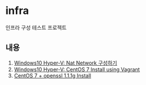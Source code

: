 # infra
인프라 구성 테스트 프로젝트

## 내용

1. [Windows10 Hyper-V: Nat Network 구성하기](./0_common/README.md)
2. [Windows10 Hyper-V: CentOS 7 Install using Vagrant](./1_vagrant_centos7_base/README.md)
3. [CentOS 7 + openssl 1.1.1g Install](./2_openssl_compile_on_centos7/README.md)